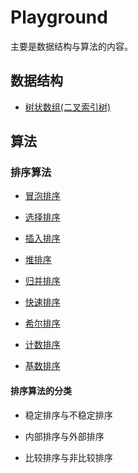 Playground
===

主要是数据结构与算法的内容。

## 数据结构

+ [树状数组(二叉索引树)](binary-indexed-tree)

## 算法

### 排序算法

+ [冒泡排序](bubble-sort)

+ [选择排序](selection-sort)

+ [插入排序](insertion-sort)

+ [堆排序](heap-sort)

+ [归并排序](merge-sort)

+ [快速排序](quick-sort)

+ [希尔排序](shell-sort)

+ [计数排序](counting-sort)

+ [基数排序](radix-sort)

#### 排序算法的分类

+ 稳定排序与不稳定排序

+ 内部排序与外部排序

+ 比较排序与非比较排序
